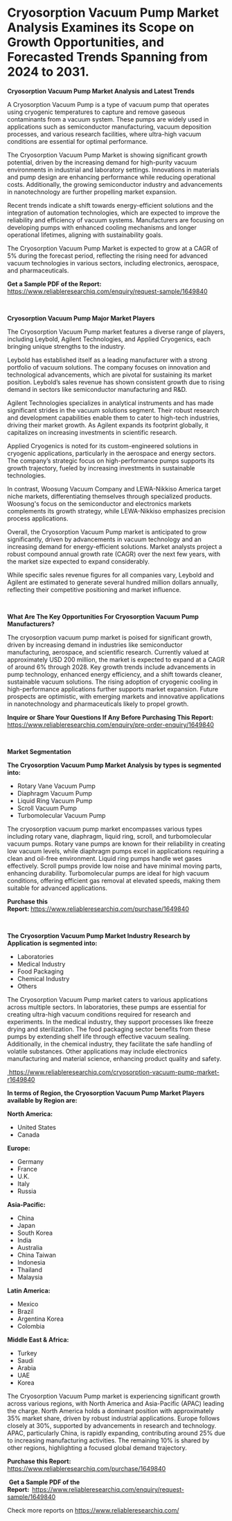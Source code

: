 <p><h1>Cryosorption Vacuum Pump Market Analysis Examines its Scope on Growth Opportunities, and Forecasted Trends Spanning from 2024 to 2031.</h1></p><p><strong>Cryosorption Vacuum Pump Market Analysis and Latest Trends</strong></p>
<p><p>A Cryosorption Vacuum Pump is a type of vacuum pump that operates using cryogenic temperatures to capture and remove gaseous contaminants from a vacuum system. These pumps are widely used in applications such as semiconductor manufacturing, vacuum deposition processes, and various research facilities, where ultra-high vacuum conditions are essential for optimal performance. </p><p>The Cryosorption Vacuum Pump Market is showing significant growth potential, driven by the increasing demand for high-purity vacuum environments in industrial and laboratory settings. Innovations in materials and pump design are enhancing performance while reducing operational costs. Additionally, the growing semiconductor industry and advancements in nanotechnology are further propelling market expansion. </p><p>Recent trends indicate a shift towards energy-efficient solutions and the integration of automation technologies, which are expected to improve the reliability and efficiency of vacuum systems. Manufacturers are focusing on developing pumps with enhanced cooling mechanisms and longer operational lifetimes, aligning with sustainability goals. </p><p>The Cryosorption Vacuum Pump Market is expected to grow at a CAGR of 5% during the forecast period, reflecting the rising need for advanced vacuum technologies in various sectors, including electronics, aerospace, and pharmaceuticals.</p></p>
<p><strong>Get a Sample PDF of the Report:&nbsp;</strong> <a href="https://www.reliableresearchiq.com/enquiry/request-sample/1649840?utm_campaign=1837&utm_medium=2&utm_source=Github&utm_content=ia&utm_term=29122024&utm_id=cryosorption-vacuum-pump">https://www.reliableresearchiq.com/enquiry/request-sample/1649840</a></p>
<p>&nbsp;</p>
<p><strong>Cryosorption Vacuum Pump Major Market Players</strong></p>
<p><p>The Cryosorption Vacuum Pump market features a diverse range of players, including Leybold, Agilent Technologies, and Applied Cryogenics, each bringing unique strengths to the industry.</p><p>Leybold has established itself as a leading manufacturer with a strong portfolio of vacuum solutions. The company focuses on innovation and technological advancements, which are pivotal for sustaining its market position. Leybold’s sales revenue has shown consistent growth due to rising demand in sectors like semiconductor manufacturing and R&D.</p><p>Agilent Technologies specializes in analytical instruments and has made significant strides in the vacuum solutions segment. Their robust research and development capabilities enable them to cater to high-tech industries, driving their market growth. As Agilent expands its footprint globally, it capitalizes on increasing investments in scientific research.</p><p>Applied Cryogenics is noted for its custom-engineered solutions in cryogenic applications, particularly in the aerospace and energy sectors. The company’s strategic focus on high-performance pumps supports its growth trajectory, fueled by increasing investments in sustainable technologies. </p><p>In contrast, Woosung Vacuum Company and LEWA-Nikkiso America target niche markets, differentiating themselves through specialized products. Woosung's focus on the semiconductor and electronics markets complements its growth strategy, while LEWA-Nikkiso emphasizes precision process applications.</p><p>Overall, the Cryosorption Vacuum Pump market is anticipated to grow significantly, driven by advancements in vacuum technology and an increasing demand for energy-efficient solutions. Market analysts project a robust compound annual growth rate (CAGR) over the next few years, with the market size expected to expand considerably.</p><p>While specific sales revenue figures for all companies vary, Leybold and Agilent are estimated to generate several hundred million dollars annually, reflecting their competitive positioning and market influence.</p></p>
<p>&nbsp;</p>
<p><strong>What Are The Key Opportunities For Cryosorption Vacuum Pump Manufacturers?</strong></p>
<p><p>The cryosorption vacuum pump market is poised for significant growth, driven by increasing demand in industries like semiconductor manufacturing, aerospace, and scientific research. Currently valued at approximately USD 200 million, the market is expected to expand at a CAGR of around 6% through 2028. Key growth trends include advancements in pump technology, enhanced energy efficiency, and a shift towards cleaner, sustainable vacuum solutions. The rising adoption of cryogenic cooling in high-performance applications further supports market expansion. Future prospects are optimistic, with emerging markets and innovative applications in nanotechnology and pharmaceuticals likely to propel growth.</p></p>
<p><strong>Inquire or Share Your Questions If Any Before Purchasing This Report:</strong> <a href="https://www.reliableresearchiq.com/enquiry/pre-order-enquiry/1649840?utm_campaign=1837&utm_medium=2&utm_source=Github&utm_content=ia&utm_term=29122024&utm_id=cryosorption-vacuum-pump">https://www.reliableresearchiq.com/enquiry/pre-order-enquiry/1649840</a></p>
<p>&nbsp;</p>
<p><strong>Market Segmentation</strong></p>
<p><strong>The Cryosorption Vacuum Pump Market Analysis by types is segmented into:</strong></p>
<p><ul><li>Rotary Vane Vacuum Pump</li><li>Diaphragm Vacuum Pump</li><li>Liquid Ring Vacuum Pump</li><li>Scroll Vacuum Pump</li><li>Turbomolecular Vacuum Pump</li></ul></p>
<p><p>The cryosorption vacuum pump market encompasses various types including rotary vane, diaphragm, liquid ring, scroll, and turbomolecular vacuum pumps. Rotary vane pumps are known for their reliability in creating low vacuum levels, while diaphragm pumps excel in applications requiring a clean and oil-free environment. Liquid ring pumps handle wet gases effectively. Scroll pumps provide low noise and have minimal moving parts, enhancing durability. Turbomolecular pumps are ideal for high vacuum conditions, offering efficient gas removal at elevated speeds, making them suitable for advanced applications.</p></p>
<p><strong>Purchase this Report:&nbsp;</strong><a href="https://www.reliableresearchiq.com/purchase/1649840?utm_campaign=1837&utm_medium=2&utm_source=Github&utm_content=ia&utm_term=29122024&utm_id=cryosorption-vacuum-pump">https://www.reliableresearchiq.com/purchase/1649840</a></p>
<p>&nbsp;</p>
<p><strong>The Cryosorption Vacuum Pump Market Industry Research by Application is segmented into:</strong></p>
<p><ul><li>Laboratories</li><li>Medical Industry</li><li>Food Packaging</li><li>Chemical Industry</li><li>Others</li></ul></p>
<p><p>The Cryosorption Vacuum Pump market caters to various applications across multiple sectors. In laboratories, these pumps are essential for creating ultra-high vacuum conditions required for research and experiments. In the medical industry, they support processes like freeze drying and sterilization. The food packaging sector benefits from these pumps by extending shelf life through effective vacuum sealing. Additionally, in the chemical industry, they facilitate the safe handling of volatile substances. Other applications may include electronics manufacturing and material science, enhancing product quality and safety.</p></p>
<p><a href="https://www.reliableresearchiq.com/cryosorption-vacuum-pump-market-r1649840?utm_campaign=1837&utm_medium=2&utm_source=Github&utm_content=ia&utm_term=29122024&utm_id=cryosorption-vacuum-pump">&nbsp;https://www.reliableresearchiq.com/cryosorption-vacuum-pump-market-r1649840</a></p>
<p><strong>In terms of Region, the Cryosorption Vacuum Pump Market Players available by Region are:</strong></p>
<p>
    <p> <strong> North America: </strong>
        <ul>
            <li>United States</li>
            <li>Canada</li>
        </ul>
        </p> 
    <p> <strong> Europe: </strong>
        <ul>
            <li>Germany</li>
            <li>France</li>
            <li>U.K.</li>
            <li>Italy</li>
            <li>Russia</li>
        </ul>
        </p> 
    <p> <strong> Asia-Pacific: </strong>
        <ul>
            <li>China</li>
            <li>Japan</li>
            <li>South Korea</li>
            <li>India</li>
            <li>Australia</li>
            <li>China Taiwan</li>
            <li>Indonesia</li>
            <li>Thailand</li>
            <li>Malaysia</li>
        </ul>
        </p> 
    <p> <strong> Latin America: </strong>
        <ul>
            <li>Mexico</li>
            <li>Brazil</li>
            <li>Argentina Korea</li>
            <li>Colombia</li>
        </ul>
        </p> 
    <p> <strong> Middle East & Africa: </strong>
        <ul>
            <li>Turkey</li>
            <li>Saudi</li>
            <li>Arabia</li>
            <li>UAE</li>
            <li>Korea</li>
        </ul>
    </p>
    </p>
<p><p>The Cryosorption Vacuum Pump market is experiencing significant growth across various regions, with North America and Asia-Pacific (APAC) leading the charge. North America holds a dominant position with approximately 35% market share, driven by robust industrial applications. Europe follows closely at 30%, supported by advancements in research and technology. APAC, particularly China, is rapidly expanding, contributing around 25% due to increasing manufacturing activities. The remaining 10% is shared by other regions, highlighting a focused global demand trajectory.</p></p>
<p><strong>Purchase this Report: </strong><a href="https://www.reliableresearchiq.com/purchase/1649840?utm_campaign=1837&utm_medium=2&utm_source=Github&utm_content=ia&utm_term=29122024&utm_id=cryosorption-vacuum-pump">https://www.reliableresearchiq.com/purchase/1649840</a></p>
<p>&nbsp;<strong>Get a Sample PDF of the Report:&nbsp;&nbsp;</strong><a href="https://www.reliableresearchiq.com/enquiry/request-sample/1649840?utm_campaign=1837&utm_medium=2&utm_source=Github&utm_content=ia&utm_term=29122024&utm_id=cryosorption-vacuum-pump">https://www.reliableresearchiq.com/enquiry/request-sample/1649840</a></p>
<p><strong></strong></p>
<p>Check more reports on <a href="https://www.reliableresearchiq.com/?utm_campaign=1837&utm_medium=2&utm_source=Github&utm_content=ia&utm_term=29122024&utm_id=cryosorption-vacuum-pump">https://www.reliableresearchiq.com/</a></p>